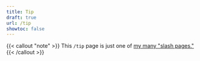 ```yaml
---
title: Tip
draft: true
url: /tip
showtoc: false
---
```

{{< callout "note" >}}
This `/tip` page is just one of [my many "slash pages."](/slashes)
{{< /callout >}}
